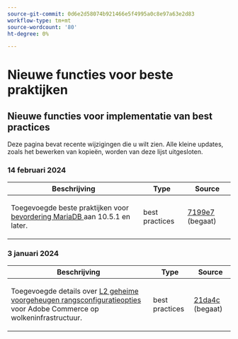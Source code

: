 ```yaml
---
source-git-commit: 0d6e2d58074b921466e5f4995a0c8e97a63e2d83
workflow-type: tm+mt
source-wordcount: '80'
ht-degree: 0%

---
```

# Nieuwe functies voor beste praktijken

## Nieuwe functies voor implementatie van best practices

Deze pagina bevat recente wijzigingen die u wilt zien. Alle kleine updates, zoals het bewerken van kopieën, worden van deze lijst uitgesloten.

### 14 februari 2024

<table style="table-layout:auto;">
  <thead>
    <tr>
      <th>Beschrijving</th>
      <th>Type</th>
      <th>Source</th>
    </tr>
  </thead>
  <tbody>
    <tr>
      <td><p>Toegevoegde beste praktijken voor <a href="https://experienceleague.adobe.com/docs/commerce-operations/implementation-playbook/best-practices/maintenance/mariadb-upgrade.html"> bevordering MariaDB </a> aan 10.5.1 en later.</p>
</td>
      <td>best practices</td>
      <td><a href="https://github.com/AdobeDocs/commerce-operations.en/commit/7199e74f82cef6dd682f5e240ee2b6fc56da18c8"> 7199e7 </a> (begaat)</td>
    </tr>
  </tbody>
</table><!-- date_group -->

### 3 januari 2024

<table style="table-layout:auto;">
  <thead>
    <tr>
      <th>Beschrijving</th>
      <th>Type</th>
      <th>Source</th>
    </tr>
  </thead>
  <tbody>
    <tr>
      <td><p>Toegevoegde details over <a href="https://experienceleague.adobe.com/docs/commerce-operations/implementation-playbook/best-practices/planning/redis-service-configuration.html"> L2 geheime voorgeheugen rangsconfiguratieopties </a> voor Adobe Commerce op wolkeninfrastructuur.</p>
</td>
      <td>best practices</td>
      <td><a href="https://github.com/AdobeDocs/commerce-operations.en/commit/21da4c22744dbb3b27b0dbe184b946788748a52e"> 21da4c </a> (begaat)</td>
    </tr>
  </tbody>
</table><!-- date_group --><!-- month_group --><!-- year_group -->

